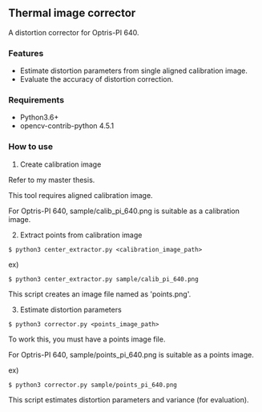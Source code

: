 ## Thermal image corrector

A distortion corrector for Optris-PI 640.

### Features

- Estimate distortion parameters from single aligned calibration image.
- Evaluate the accuracy of distortion correction.

### Requirements

- Python3.6+
- opencv-contrib-python 4.5.1

### How to use

1. Create calibration image

Refer to my master thesis.

This tool requires aligned calibration image.

For Optris-PI 640, sample/calib_pi_640.png is suitable as a calibration image.

2. Extract points from calibration image

```
$ python3 center_extractor.py <calibration_image_path>
```

ex)

```
$ python3 center_extractor.py sample/calib_pi_640.png
```

This script creates an image file named as 'points.png'.

3. Estimate distortion parameters

```
$ python3 corrector.py <points_image_path>
```

To work this, you must have a points image file.

For Optris-PI 640, sample/points_pi_640.png is suitable as a points image.

ex)

```
$ python3 corrector.py sample/points_pi_640.png
```

This script estimates distortion parameters and variance (for evaluation).
